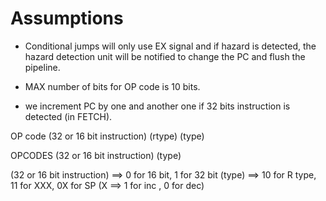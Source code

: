 

# Assumptions

* Conditional jumps will only use EX signal and if hazard is detected, the hazard detection unit will be notified to change the PC and flush the pipeline.

* MAX number of bits for OP code is 10 bits.

* we increment PC by one and another one if 32 bits instruction is detected (in FETCH).


OP code
(32 or 16 bit instruction) (rtype) (type) 

OPCODES
(32 or 16 bit instruction) (type)

(32 or 16 bit instruction) ==> 0 for 16 bit, 1 for 32 bit
(type) ==> 10 for R type, 11 for XXX, 0X for SP (X ==> 1 for inc , 0 for dec)

